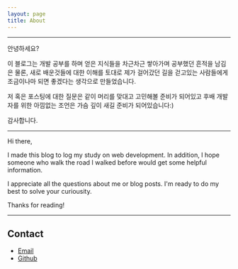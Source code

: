 ```yaml
---
layout: page
title: About
---
```


---

안녕하세요?

이 블로그는 개발 공부를 하며 얻은 지식들을 차근차근 쌓아가며 공부했던 흔적을 남김은 물론, 새로 배운것들에 대한 이해를 토대로 제가 걸어갔던 길을 걷고있는 사람들에게 조금이나마 되면 좋겠다는 생각으로 만들었습니다.

저 혹은 포스팅에 대한 질문은 같이 머리를 맞대고 고민해볼 준비가 되어있고 후배 개발자를 위한 아낌없는 조언은 가슴 깊이 새길 준비가 되어있습니다:)

감사합니다.

---

Hi there,

I made this blog to log my study on web development. In addition, I hope someone who walk the road I walked before would get some helpful information.

I appreciate all the questions about me or blog posts. I'm ready to do my best to solve your curiousity.

Thanks for reading!

---
## Contact
* [Email](mailto:jay.jaeyoung@gmail.com)
* [Github](https://gitbub.com/kirade)
